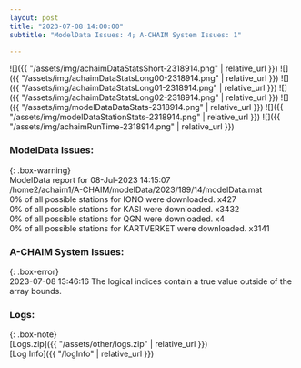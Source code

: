 ```yaml
---
layout: post
title: "2023-07-08 14:00:00"
subtitle: "ModelData Issues: 4; A-CHAIM System Issues: 1"

---
```


![]({{ "/assets/img/achaimDataStatsShort-2318914.png" | relative_url }})
![]({{ "/assets/img/achaimDataStatsLong00-2318914.png" | relative_url }})
![]({{ "/assets/img/achaimDataStatsLong01-2318914.png" | relative_url }})
![]({{ "/assets/img/achaimDataStatsLong02-2318914.png" | relative_url }})
![]({{ "/assets/img/modelDataDataStats-2318914.png" | relative_url }})
![]({{ "/assets/img/modelDataStationStats-2318914.png" | relative_url }})
![]({{ "/assets/img/achaimRunTime-2318914.png" | relative_url }})


### ModelData Issues:  
  
{: .box-warning}  
 ModelData report for 08-Jul-2023 14:15:07   
 /home2/achaim1/A-CHAIM/modelData/2023/189/14/modelData.mat   
 0% of all possible stations for IONO were downloaded. x427   
 0% of all possible stations for KASI were downloaded. x3432   
 0% of all possible stations for QGN were downloaded. x4   
 0% of all possible stations for KARTVERKET were downloaded. x3141   
  
### A-CHAIM System Issues:  
  
{: .box-error}  
2023-07-08 13:46:16 The logical indices contain a true value outside of the array bounds.  

### Logs:  
  
{: .box-note}  
[Logs.zip]({{ "/assets/other/logs.zip" | relative_url }})  
[Log Info]({{ "/logInfo" | relative_url }})  
